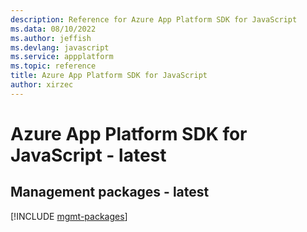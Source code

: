 ```yaml
---
description: Reference for Azure App Platform SDK for JavaScript
ms.data: 08/10/2022
ms.author: jeffish
ms.devlang: javascript
ms.service: appplatform
ms.topic: reference
title: Azure App Platform SDK for JavaScript
author: xirzec
---
```

# Azure App Platform SDK for JavaScript - latest

## Management packages - latest
[!INCLUDE [mgmt-packages](app-platform-mgmt-index.md)]